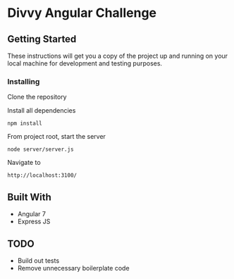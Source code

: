 # Divvy Angular Challenge


## Getting Started

These instructions will get you a copy of the project up and running on your local machine for development and testing purposes.

### Installing

Clone the repository

Install all dependencies

```
npm install
```

From project root, start the server

```
node server/server.js
```

Navigate to 

```
http://localhost:3100/
```


## Built With

* Angular 7
* Express JS

## TODO

* Build out tests
* Remove unnecessary boilerplate code
